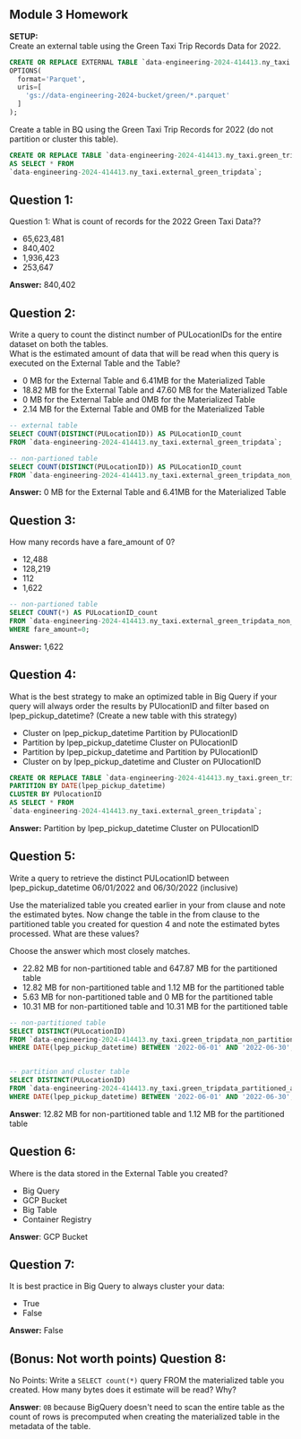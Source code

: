 ## Module 3 Homework

<b>SETUP:</b></br>
Create an external table using the Green Taxi Trip Records Data for 2022. </br>

```sql
CREATE OR REPLACE EXTERNAL TABLE `data-engineering-2024-414413.ny_taxi.external_green_tripdata`
OPTIONS(
  format='Parquet',
  uris=[
    'gs://data-engineering-2024-bucket/green/*.parquet'
  ]
);
```

<p>Create a table in BQ using the Green Taxi Trip Records for 2022 (do not partition or cluster this table). </br>
</p>

```sql
CREATE OR REPLACE TABLE `data-engineering-2024-414413.ny_taxi.green_tripdata_non_partitioned`
AS SELECT * FROM
`data-engineering-2024-414413.ny_taxi.external_green_tripdata`;
```

## Question 1:

Question 1: What is count of records for the 2022 Green Taxi Data??

- 65,623,481
- 840,402
- 1,936,423
- 253,647

**Answer:** 840,402

## Question 2:

Write a query to count the distinct number of PULocationIDs for the entire dataset on both the tables.</br>
What is the estimated amount of data that will be read when this query is executed on the External Table and the Table?

- 0 MB for the External Table and 6.41MB for the Materialized Table
- 18.82 MB for the External Table and 47.60 MB for the Materialized Table
- 0 MB for the External Table and 0MB for the Materialized Table
- 2.14 MB for the External Table and 0MB for the Materialized Table

```sql
-- external table
SELECT COUNT(DISTINCT(PULocationID)) AS PULocationID_count
FROM `data-engineering-2024-414413.ny_taxi.external_green_tripdata`;

-- non-partioned table
SELECT COUNT(DISTINCT(PULocationID)) AS PULocationID_count
FROM `data-engineering-2024-414413.ny_taxi.external_green_tripdata_non_paritioned`;
```

**Answer:** 0 MB for the External Table and 6.41MB for the Materialized Table

## Question 3:

How many records have a fare_amount of 0?

- 12,488
- 128,219
- 112
- 1,622

```sql
-- non-partioned table
SELECT COUNT(*) AS PULocationID_count
FROM `data-engineering-2024-414413.ny_taxi.external_green_tripdata_non_paritioned`
WHERE fare_amount=0;
```

**Answer:** 1,622

## Question 4:

What is the best strategy to make an optimized table in Big Query if your query will always order the results by PUlocationID and filter based on lpep_pickup_datetime? (Create a new table with this strategy)

- Cluster on lpep_pickup_datetime Partition by PUlocationID
- Partition by lpep_pickup_datetime Cluster on PUlocationID
- Partition by lpep_pickup_datetime and Partition by PUlocationID
- Cluster on by lpep_pickup_datetime and Cluster on PUlocationID

```sql
CREATE OR REPLACE TABLE `data-engineering-2024-414413.ny_taxi.green_tripdata_partitioned_and_clustered`
PARTITION BY DATE(lpep_pickup_datetime)
CLUSTER BY PUlocationID
AS SELECT * FROM
`data-engineering-2024-414413.ny_taxi.external_green_tripdata`;
```

**Answer:** Partition by lpep_pickup_datetime Cluster on PUlocationID

## Question 5:

Write a query to retrieve the distinct PULocationID between lpep_pickup_datetime
06/01/2022 and 06/30/2022 (inclusive)</br>

Use the materialized table you created earlier in your from clause and note the estimated bytes. Now change the table in the from clause to the partitioned table you created for question 4 and note the estimated bytes processed. What are these values? </br>

Choose the answer which most closely matches.</br>

- 22.82 MB for non-partitioned table and 647.87 MB for the partitioned table
- 12.82 MB for non-partitioned table and 1.12 MB for the partitioned table
- 5.63 MB for non-partitioned table and 0 MB for the partitioned table
- 10.31 MB for non-partitioned table and 10.31 MB for the partitioned table

```sql
-- non-partitioned table
SELECT DISTINCT(PULocationID)
FROM `data-engineering-2024-414413.ny_taxi.green_tripdata_non_partitioned`
WHERE DATE(lpep_pickup_datetime) BETWEEN '2022-06-01' AND '2022-06-30';


-- partition and cluster table
SELECT DISTINCT(PULocationID)
FROM `data-engineering-2024-414413.ny_taxi.green_tripdata_partitioned_and_clustered`
WHERE DATE(lpep_pickup_datetime) BETWEEN '2022-06-01' AND '2022-06-30';

```

**Answer**: 12.82 MB for non-partitioned table and 1.12 MB for the partitioned table

## Question 6:

Where is the data stored in the External Table you created?

- Big Query
- GCP Bucket
- Big Table
- Container Registry

**Answer**: GCP Bucket

## Question 7:

It is best practice in Big Query to always cluster your data:

- True
- False

**Answer:** False

## (Bonus: Not worth points) Question 8:

No Points: Write a `SELECT count(*)` query FROM the materialized table you created. How many bytes does it estimate will be read? Why?

**Answer**: `0B` because BigQuery doesn't need to scan the entire table as the count of rows is precomputed when creating the materialized table in the metadata of the table.
